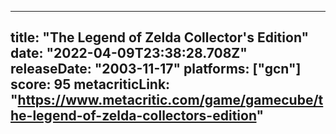 
---
title: "The Legend of Zelda Collector's Edition"
date: "2022-04-09T23:38:28.708Z"
releaseDate: "2003-11-17"
platforms: ["gcn"]
score: 95
metacriticLink: "https://www.metacritic.com/game/gamecube/the-legend-of-zelda-collectors-edition"
---

